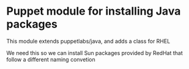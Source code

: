 # Puppet module for installing Java packages

This module extends puppetlabs/java, and adds a class for RHEL

We need this so we can install Sun packages provided by RedHat that follow a different naming convetion
